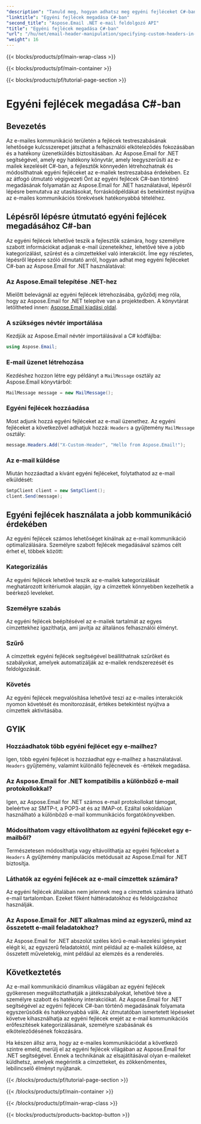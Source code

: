 ```yaml
---
"description": "Tanuld meg, hogyan adhatsz meg egyéni fejléceket C#-ban az Aspose.Email for .NET használatával az e-mailes kommunikáció javítása érdekében. Ez a lépésről lépésre szóló útmutató betekintést nyújt a személyre szabott e-mail-fejlécek létrehozásába a jobb elköteleződés érdekében."
"linktitle": "Egyéni fejlécek megadása C#-ban"
"second_title": "Aspose.Email .NET e-mail feldolgozó API"
"title": "Egyéni fejlécek megadása C#-ban"
"url": "/hu/net/email-header-manipulation/specifying-custom-headers-in-csharp/"
"weight": 16
---
```


{{< blocks/products/pf/main-wrap-class >}}

{{< blocks/products/pf/main-container >}}

{{< blocks/products/pf/tutorial-page-section >}}

# Egyéni fejlécek megadása C#-ban



## Bevezetés

Az e-mailes kommunikáció területén a fejlécek testreszabásának lehetősége kulcsszerepet játszhat a felhasználói elköteleződés fokozásában és a hatékony üzenetküldés biztosításában. Az Aspose.Email for .NET segítségével, amely egy hatékony könyvtár, amely leegyszerűsíti az e-mailek kezelését C#-ban, a fejlesztők könnyedén létrehozhatnak és módosíthatnak egyéni fejléceket az e-mailek testreszabása érdekében. Ez az átfogó útmutató végigvezeti Önt az egyéni fejlécek C#-ban történő megadásának folyamatán az Aspose.Email for .NET használatával, lépésről lépésre bemutatva az utasításokat, forráskódpéldákat és betekintést nyújtva az e-mailes kommunikációs törekvések hatékonyabbá tételéhez.

## Lépésről lépésre útmutató egyéni fejlécek megadásához C#-ban

Az egyéni fejlécek lehetővé teszik a fejlesztők számára, hogy személyre szabott információkat adjanak e-mail üzeneteikhez, lehetővé téve a jobb kategorizálást, szűrést és a címzettekkel való interakciót. Íme egy részletes, lépésről lépésre szóló útmutató arról, hogyan adhat meg egyéni fejléceket C#-ban az Aspose.Email for .NET használatával:

### Az Aspose.Email telepítése .NET-hez

Mielőtt belevágnál az egyéni fejlécek létrehozásába, győződj meg róla, hogy az Aspose.Email for .NET telepítve van a projektedben. A könyvtárat letöltheted innen: [Aspose.Email kiadási oldal](https://releases.aspose.com/email/net/).

### A szükséges névtér importálása

Kezdjük az Aspose.Email névtér importálásával a C# kódfájlba:

```csharp
using Aspose.Email;
```

### E-mail üzenet létrehozása

Kezdéshez hozzon létre egy példányt a `MailMessage` osztály az Aspose.Email könyvtárból:

```csharp
MailMessage message = new MailMessage();
```

### Egyéni fejlécek hozzáadása

Most adjunk hozzá egyéni fejléceket az e-mail üzenethez. Az egyéni fejléceket a következővel adhatjuk hozzá: `Headers` a gyűjtemény `MailMessage` osztály:

```csharp
message.Headers.Add("X-Custom-Header", "Hello from Aspose.Email!");
```

### Az e-mail küldése

Miután hozzáadtad a kívánt egyéni fejléceket, folytathatod az e-mail elküldését:

```csharp
SmtpClient client = new SmtpClient();
client.Send(message);
```

## Egyéni fejlécek használata a jobb kommunikáció érdekében

Az egyéni fejlécek számos lehetőséget kínálnak az e-mail kommunikáció optimalizálására. Személyre szabott fejlécek megadásával számos célt érhet el, többek között:

### Kategorizálás 
 Az egyéni fejlécek lehetővé teszik az e-mailek kategorizálását meghatározott kritériumok alapján, így a címzettek könnyebben kezelhetik a beérkező leveleket.

### Személyre szabás 
 Az egyéni fejlécek beépítésével az e-mailek tartalmát az egyes címzettekhez igazíthatja, ami javítja az általános felhasználói élményt.

### Szűrő 
 A címzettek egyéni fejlécek segítségével beállíthatnak szűrőket és szabályokat, amelyek automatizálják az e-mailek rendszerezését és feldolgozását.

### Követés 
 Az egyéni fejlécek megvalósítása lehetővé teszi az e-mailes interakciók nyomon követését és monitorozását, értékes betekintést nyújtva a címzettek aktivitásába.

## GYIK

### Hozzáadhatok több egyéni fejlécet egy e-mailhez?

Igen, több egyéni fejlécet is hozzáadhat egy e-mailhez a használatával. `Headers` gyűjtemény, valamint különálló fejlécnevek és -értékek megadása.

### Az Aspose.Email for .NET kompatibilis a különböző e-mail protokollokkal?

Igen, az Aspose.Email for .NET számos e-mail protokollokat támogat, beleértve az SMTP-t, a POP3-at és az IMAP-ot. Ezáltal sokoldalúan használható a különböző e-mail kommunikációs forgatókönyvekben.

### Módosíthatom vagy eltávolíthatom az egyéni fejléceket egy e-mailből?

Természetesen módosíthatja vagy eltávolíthatja az egyéni fejléceket a `Headers` A gyűjtemény manipulációs metódusait az Aspose.Email for .NET biztosítja.

### Láthatók az egyéni fejlécek az e-mail címzettek számára?

Az egyéni fejlécek általában nem jelennek meg a címzettek számára látható e-mail tartalomban. Ezeket főként háttéradatokhoz és feldolgozáshoz használják.

### Az Aspose.Email for .NET alkalmas mind az egyszerű, mind az összetett e-mail feladatokhoz?

Az Aspose.Email for .NET abszolút széles körű e-mail-kezelési igényeket elégít ki, az egyszerű feladatoktól, mint például az e-mailek küldése, az összetett műveletekig, mint például az elemzés és a renderelés.

## Következtetés

Az e-mail kommunikáció dinamikus világában az egyéni fejlécek gyökeresen megváltoztathatják a játékszabályokat, lehetővé téve a személyre szabott és hatékony interakciókat. Az Aspose.Email for .NET segítségével az egyéni fejlécek C#-ban történő megadásának folyamata egyszerűsödik és hatékonyabbá válik. Az útmutatóban ismertetett lépéseket követve kihasználhatja az egyéni fejlécek erejét az e-mail kommunikációs erőfeszítések kategorizálásának, személyre szabásának és elköteleződésének fokozására.

Ha készen állsz arra, hogy az e-mailes kommunikációdat a következő szintre emeld, merülj el az egyéni fejlécek világában az Aspose.Email for .NET segítségével. Ennek a technikának az elsajátításával olyan e-maileket küldhetsz, amelyek megérintik a címzetteket, és zökkenőmentes, lebilincselő élményt nyújtanak.

{{< /blocks/products/pf/tutorial-page-section >}}

{{< /blocks/products/pf/main-container >}}

{{< /blocks/products/pf/main-wrap-class >}}

{{< blocks/products/products-backtop-button >}}
